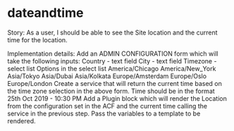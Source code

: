 # dateandtime
Story: As a user, I should be able to see the Site location and the current time for the location.

Implementation details:
Add an ADMIN CONFIGURATION form which will take the following inputs:
Country - text field
City - text field
Timezone - select list
Options in the select list
America/Chicago
America/New_York
Asia/Tokyo
Asia/Dubai
Asia/Kolkata
Europe/Amsterdam
Europe/Oslo
Europe/London
Create a service that will return the current time based on the time zone selection in the above form. Time should be in the format 25th Oct 2019 - 10:30 PM
Add a Plugin block which will render the Location from the configuration set in the ACF and the current time calling the service in the previous step. Pass the variables to a template to be rendered.
